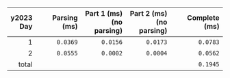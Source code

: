 |y2023<br>Day|Parsing (ms)|Part 1 (ms)<br>(no parsing)|Part 2 (ms)<br>(no parsing)| Complete (ms)|
|-:|-:|-:|-:|-:|
|1|`0.0369`|`0.0156`|`0.0173`|`0.0783`|
|2|`0.0555`|`0.0002`|`0.0004`|`0.0562`|
|total|  |  |  |`0.1945`|
